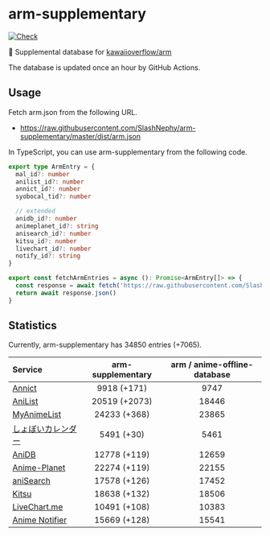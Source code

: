 # arm-supplementary

[![Check](https://github.com/SlashNephy/arm-supplementary/actions/workflows/check-node.yml/badge.svg)](https://github.com/SlashNephy/arm-supplementary/actions/workflows/check-node.yml)

💊 Supplemental database for [kawaiioverflow/arm](https://github.com/kawaiioverflow/arm)

The database is updated once an hour by GitHub Actions.

## Usage

Fetch arm.json from the following URL.

- https://raw.githubusercontent.com/SlashNephy/arm-supplementary/master/dist/arm.json

In TypeScript, you can use arm-supplementary from the following code.

```TypeScript
export type ArmEntry = {
  mal_id?: number
  anilist_id?: number
  annict_id?: number
  syobocal_tid?: number

  // extended
  anidb_id?: number
  animeplanet_id?: string
  anisearch_id?: number
  kitsu_id?: number
  livechart_id?: number
  notify_id?: string
}

export const fetchArmEntries = async (): Promise<ArmEntry[]> => {
  const response = await fetch('https://raw.githubusercontent.com/SlashNephy/arm-supplementary/master/dist/arm.json')
  return await response.json()
}
```

## Statistics

Currently, arm-supplementary has 34850 entries (+7065).

| Service                                     | arm-supplementary | arm / anime-offline-database |
| :------------------------------------------ | :---------------: | :--------------------------: |
| [Annict](https://annict.com)                |    9918 (+171)    |             9747             |
| [AniList](https://anilist.co)               |   20519 (+2073)   |            18446             |
| [MyAnimeList](https://myanimelist.net)      |   24233 (+368)    |            23865             |
| [しょぼいカレンダー](https://cal.syoboi.jp) |    5491 (+30)     |             5461             |
| [AniDB](https://anidb.net)                  |   12778 (+119)    |            12659             |
| [Anime-Planet](https://anime-planet.com)    |   22274 (+119)    |            22155             |
| [aniSearch](https://anisearch.com)          |   17578 (+126)    |            17452             |
| [Kitsu](https://kitsu.io)                   |   18638 (+132)    |            18506             |
| [LiveChart.me](https://livechart.me)        |   10491 (+108)    |            10383             |
| [Anime Notifier](https://notify.moe)        |   15669 (+128)    |            15541             |
